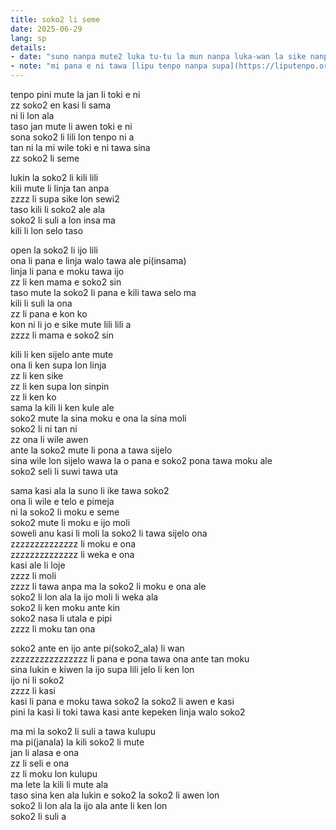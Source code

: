 ```yaml
---
title: soko2 li seme
date: 2025-06-29
lang: sp
details:
- date: "suno nanpa mute2 luka tu-tu la mun nanpa luka-wan la sike nanpa owe mute2 luka"
- note: "mi pana e ni tawa [lipu tenpo nanpa supa](https://liputenpo.org/lipu/nanpa-supa/)"
---
```


tenpo pini mute la jan li toki e ni  
zz soko2 en kasi li sama  
ni li lon ala  
taso jan mute li awen toki e ni  
sona soko2 li lili lon tenpo ni a  
tan ni la mi wile toki e ni tawa sina  
zz soko2 li seme

lukin la soko2 li kili lili  
kili mute li linja tan anpa  
zzzz li supa sike lon sewi2  
taso kili li soko2 ale ala  
soko2 li suli a lon insa ma  
kili li lon selo taso

open la soko2 li ijo lili  
ona li pana e linja walo tawa ale pi(insama)  
linja li pana e moku tawa ijo  
zz li ken mama e soko2 sin  
taso mute la soko2 li pana e kili tawa selo ma  
kili li suli la ona  
zz li pana e kon ko  
kon ni li jo e sike mute lili lili a  
zzzz li mama e soko2 sin

kili li ken sijelo ante mute  
ona li ken supa lon linja  
zz li ken sike  
zz li ken supa lon sinpin  
zz li ken ko  
sama la kili li ken kule ale  
soko2 mute la sina moku e ona la sina moli  
soko2 li ni tan ni  
zz ona li wile awen  
ante la soko2 mute li pona a tawa sijelo  
sina wile lon sijelo wawa la o pana e soko2 pona tawa moku ale  
soko2 seli li suwi tawa uta

sama kasi ala la suno li ike tawa soko2  
ona li wile e telo e pimeja  
ni la soko2 li moku e seme  
soko2 mute li moku e ijo moli  
soweli anu kasi li moli la soko2 li tawa sijelo ona  
zzzzzzzzzzzzzz li moku e ona  
zzzzzzzzzzzzzz li weka e ona  
kasi ale li loje  
zzzz li moli  
zzzz li tawa anpa ma la soko2 li moku e ona ale  
soko2 li lon ala la ijo moli li weka ala  
soko2 li ken moku ante kin  
soko2 nasa li utala e pipi  
zzzz li moku tan ona

soko2 ante en ijo ante pi(soko2_ala) li wan  
zzzzzzzzzzzzzzzz li pana e pona tawa ona ante tan moku  
sina lukin e kiwen la ijo supa lili jelo li ken lon  
ijo ni li soko2  
zzzz li kasi  
kasi li pana e moku tawa soko2 la soko2 li awen e kasi  
pini la kasi li toki tawa kasi ante kepeken linja walo soko2

ma mi la soko2 li suli a tawa kulupu  
ma pi(janala) la kili soko2 li mute  
jan li alasa e ona  
zz li seli e ona  
zz li moku lon kulupu  
ma lete la kili li mute ala  
taso sina ken ala lukin e soko2 la soko2 li awen lon  
soko2 li lon ala la ijo ala ante li ken lon  
soko2 li suli a
